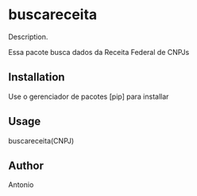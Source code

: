 # buscareceita

Description.

Essa pacote busca dados da Receita Federal de CNPJs

## Installation

Use o gerenciador de pacotes [pip] para installar 

## Usage

buscareceita(CNPJ)

## Author
Antonio